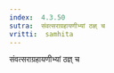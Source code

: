 ```yaml
---
index:  4.3.50
sutra:  संवत्सराग्रहायणीभ्यां ठज्ञ् च
vritti:  samhita 
---
```


संवत्सराग्रहायणीभ्यां ठज्ञ् च

